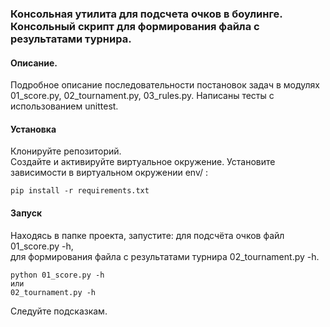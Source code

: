 ### Консольная утилита для подсчета очков в боулинге. Консольный скрипт для формирования файла с результатами турнира.
#### Описание.
Подробное описание последовательности постановок задач в модулях 01_score.py, 02_tournament.py, 03_rules.py.
Написаны тесты с использованием unittest.
#### Установка
Клонируйте репозиторий.  
Создайте и активируйте виртуальное окружение.
Установите зависимости в виртуальном окружении env/ :
```
pip install -r requirements.txt
```

#### Запуск
Находясь в папке проекта, запустите:  для подсчёта очков файл 01_score.py -h,  
для формирования файла с результатами турнира 02_tournament.py -h.
```
python 01_score.py -h
или
02_tournament.py -h
```
Следуйте подсказкам.